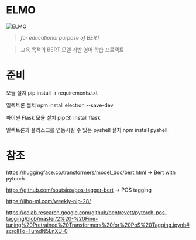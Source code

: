 # ELMO
![ELMO](https://user-images.githubusercontent.com/36359312/120644805-b4b64900-c4b2-11eb-9dae-749e4e4c3c2b.jpg)
>*for educational purpose of BERT* 

>교육 목적의 BERT 모델 기반 영어 학습 프로젝트
  


# 준비

모듈 설치 pip install -r requirements.txt

일렉트론 설치 npm install electron --save-dev 

파이썬 Flask 모듈 설치 pip(3) install flask 

일렉트론과 플라스크를 연동시킬 수 있는 pyshell 설치 npm install pyshell

# 참조
https://huggingface.co/transformers/model_doc/bert.html -> Bert with pytorch 

https://github.com/soutsios/pos-tagger-bert -> POS tagging

https://jiho-ml.com/weekly-nlp-28/

https://colab.research.google.com/github/bentrevett/pytorch-pos-tagging/blob/master/2%20-%20Fine-tuning%20Pretrained%20Transformers%20for%20PoS%20Tagging.ipynb#scrollTo=TumdN5LnXU-0
